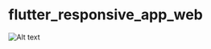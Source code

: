 # flutter_responsive_app_web
![Alt text](https://github.com/ajaykumar911/flutter_responsive_app_web/blob/main/assets/screenshot1.png)


